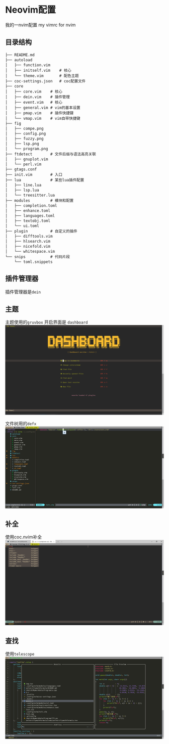 # Neovim配置
我的一nvim配置
my vimrc for nvim
## 目录结构
```
├── README.md
├── autoload
│   ├── function.vim 
│   ├── initself.vim	# 核心
│   └── theme.vim 		# 配色主题
├── coc-settings.json   # coc配置文件
├── core
│   ├── core.vim 	# 核心
│   ├── dein.vim 	# 插件管理
│   ├── event.vim 	# 核心
│   ├── general.vim # vim的基本设置
│   ├── pmap.vim	# 插件快捷键
│   └── vmap.vim	# vim自带快捷键
├── fig
│   ├── compe.png
│   ├── config.png
│   ├── fuzzy.png
│   ├── lsp.png
│   └── program.png
├── ftdetect		# 文件后缀与语法高亮关联
│   ├── gnuplot.vim 
│   └── perl.vim	
├── gtags.conf		 
├── init.vim		# 入口
├── lua				# 某些lua插件配置
│   ├── line.lua    
│   ├── lsp.lua		
│   └── treesitter.lua  
├── modules 		# 模块和配置
│   ├── completion.toml
│   ├── enhance.toml
│   ├── languages.toml
│   ├── textobj.toml
│   └── ui.toml
├── plugin			# 自定义的插件
│   ├── difftools.vim
│   ├── hlsearch.vim
│   ├── nicefold.vim
│   └── whitespace.vim
└── snips			# 代码片段
    └── toml.snippets
```

## 插件管理器
插件管理器是`dein`

## 主题
主题使用的`gruvbox`
开启界面是 `dashboard`
![dashboard](https://github.com/krisfans/nvim/blob/coc/fig/dashboard.png)

文件树用的`defx`
![program](https://github.com/krisfans/nvim/blob/coc/fig/filetree.png)
## 补全
使用coc.nvim补全
![complete](https://github.com/krisfans/nvim/blob/coc/fig/complete.png)
## 查找
使用`telescope`
![fuzzy](https://github.com/krisfans/nvim/blob/coc/fig/fuzzy.png)
